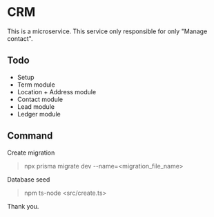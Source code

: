 # CRM

This is a microservice. This service only responsible for only "Manage contact".

## Todo

- Setup
- Term module
- Location + Address module
- Contact module
- Lead module
- Ledger module

## Command

Create migration

> npx prisma migrate dev --name=<migration_file_name>

Database seed

> npm ts-node <src/create.ts>

Thank you.
